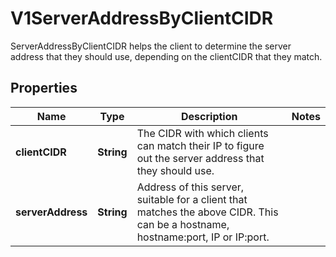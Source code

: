 

# V1ServerAddressByClientCIDR

ServerAddressByClientCIDR helps the client to determine the server address that they should use, depending on the clientCIDR that they match.
## Properties

Name | Type | Description | Notes
------------ | ------------- | ------------- | -------------
**clientCIDR** | **String** | The CIDR with which clients can match their IP to figure out the server address that they should use. | 
**serverAddress** | **String** | Address of this server, suitable for a client that matches the above CIDR. This can be a hostname, hostname:port, IP or IP:port. | 



